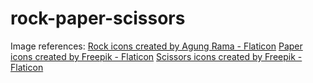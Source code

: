 # rock-paper-scissors

Image references:
<a href="https://www.flaticon.com/free-icons/rock" title="rock icons">Rock icons created by Agung Rama - Flaticon</a>
<a href="https://www.flaticon.com/free-icons/paper" title="paper icons">Paper icons created by Freepik - Flaticon</a>
<a href="https://www.flaticon.com/free-icons/scissors" title="scissors icons">Scissors icons created by Freepik - Flaticon</a>